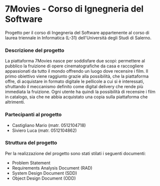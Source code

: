 # 7Movies - Corso di Ignegneria del Software
Progetto per il corso di Ingegneria del Software appartenente al corso di laurea triennale in Informatica (L-31) dell'Università degli Studi di Salerno. 


###  Descrizione del progetto
La piattaforma 7Movies nasce per soddisfare due scopi: permettere al pubblico la fruizione di opere cinematografiche da casa e raccogliere appassionati da tutto il mondo offrendo un luogo dove recensire i film. 
Il primo obiettivo viene raggiunto grazie alla possibilità, che la piattaforma offre, di acquistare in formato digitale le pellicole a cui si è interessati, sfruttando il meccanismo definito come digital delivery che rende più immediata la fruizione.
Ogni utente ha quindi la possibilità di recensire i film in catalogo, sia che ne abbia acquistato una copia sulla piattaforma che altrimenti. 

###  Partecipanti al progetto
- Castigliano Mario (matr. 0512104718)
- Siviero Luca (matr. 0512104862)


###  Struttura del progetto
Per la realizzazione del progetto sono stati stilati i seguenti documenti:
  - Problem Statement 
  - Requirements Analysis Document (RAD)
  - System Design Document (SDD)
  - Object Design Document (ODD)
